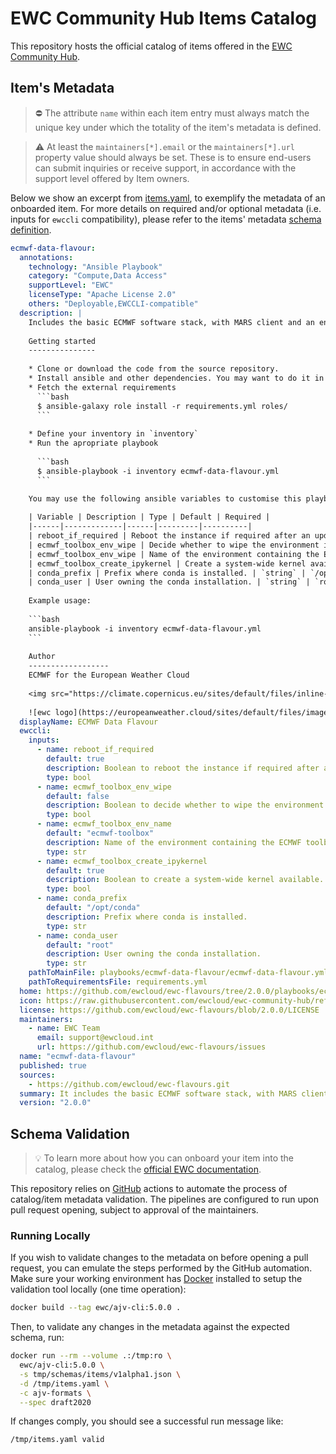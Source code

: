 # EWC Community Hub Items Catalog
This repository hosts the official catalog of items offered in the [EWC Community Hub](https://europeanweather.cloud/community-hub).

## Item's Metadata
>⛔ The attribute `name` within each item entry must always match the unique key under which the totality of the item's metadata is defined.

>⚠️  At least the `maintainers[*].email` or the `maintainers[*].url` property value should always be set.
These is to ensure end-users can submit inquiries or receive support, in accordance with the support level offered by Item owners.

Below we show an excerpt from [items.yaml](items.yaml), to exemplify the metadata of an onboarded item.
For more details on required and/or optional metadata (i.e. inputs for `ewccli` compatibility), please refer to the items' metadata [schema definition](./schemas/items/v1alpha1.json).
```yaml
ecmwf-data-flavour:
  annotations:
    technology: "Ansible Playbook"
    category: "Compute,Data Access"
    supportLevel: "EWC"
    licenseType: "Apache License 2.0"
    others: "Deployable,EWCCLI-compatible"
  description: |
    Includes the basic ECMWF software stack, with MARS client and an environment with `ecCodes`, `Metview`, `Earthkit` and `Aviso`.
    
    Getting started
    ---------------
    
    * Clone or download the code from the source repository.
    * Install ansible and other dependencies. You may want to do it in its own virtual environment (`pip install -r requirements.txt`)
    * Fetch the external requirements
      ```bash
      $ ansible-galaxy role install -r requirements.yml roles/
      ```
    
    * Define your inventory in `inventory`
    * Run the apropriate playbook 
    
      ```bash
      $ ansible-playbook -i inventory ecmwf-data-flavour.yml
      ```

    You may use the following ansible variables to customise this playbook:
    
    | Variable | Description | Type | Default | Required |
    |------|-------------|------|---------|----------|
    | reboot_if_required | Reboot the instance if required after an update. | `boolean`| `true` | no |
    | ecmwf_toolbox_env_wipe | Decide whether to wipe the environment if exists prior to a reinstallation. | `boolean` | `no` | no |
    | ecmwf_toolbox_env_wipe | Name of the environment containing the ECMWF toolbox. | `string` | `ecmwf-toolbox` | no |
    | ecmwf_toolbox_create_ipykernel | Create a system-wide kernel available. | `boolean` | yes | no |
    | conda_prefix | Prefix where conda is installed. | `string` | `/opt/conda` | no |
    | conda_user | User owning the conda installation. | `string` | `root` | no |
  
    Example usage:
  
    ```bash
    ansible-playbook -i inventory ecmwf-data-flavour.yml
    ```
    
    Author
    ------------------
    ECMWF for the European Weather Cloud
    
    <img src="https://climate.copernicus.eu/sites/default/files/inline-images/ECMWF.png"  width="120px" height="120px"> 
    
    ![ewc logo](https://europeanweather.cloud/sites/default/files/images/cloud-data-network-SW-v3.png){width=120px  height=120px}
  displayName: ECMWF Data Flavour
  ewccli:
    inputs:
      - name: reboot_if_required
        default: true
        description: Boolean to reboot the instance if required after an update.
        type: bool
      - name: ecmwf_toolbox_env_wipe
        default: false
        description: Boolean to decide whether to wipe the environment if exists prior to a reinstallation.
        type: bool
      - name: ecmwf_toolbox_env_name
        default: "ecmwf-toolbox"
        description: Name of the environment containing the ECMWF toolbox.
        type: str
      - name: ecmwf_toolbox_create_ipykernel
        default: true
        description: Boolean to create a system-wide kernel available.
        type: bool
      - name: conda_prefix
        default: "/opt/conda"
        description: Prefix where conda is installed.
        type: str
      - name: conda_user
        default: "root"
        description: User owning the conda installation.
        type: str
    pathToMainFile: playbooks/ecmwf-data-flavour/ecmwf-data-flavour.yml
    pathToRequirementsFile: requirements.yml
  home: https://github.com/ewcloud/ewc-flavours/tree/2.0.0/playbooks/ecmwf-data-flavour
  icon: https://raw.githubusercontent.com/ewcloud/ewc-community-hub/refs/heads/main/logos/EWCLogo.png
  license: https://github.com/ewcloud/ewc-flavours/blob/2.0.0/LICENSE
  maintainers:
    - name: EWC Team
      email: support@ewcloud.int
      url: https://github.com/ewcloud/ewc-flavours/issues
  name: "ecmwf-data-flavour"
  published: true
  sources:
    - https://github.com/ewcloud/ewc-flavours.git
  summary: It includes the basic ECMWF software stack, with MARS client and an environment with `ecCodes`, `Metview`, `Earthkit` and `Aviso`.
  version: "2.0.0"
```

## Schema Validation
> 💡 To learn more about how you can onboard your item into the catalog, please check the [official EWC documentation](https://confluence.ecmwf.int/display/EWCLOUDKB/Contributing+a+new+Item+to+the+EWC+Community+Hub).

This repository relies on [GitHub](./.github/workflows/validate.yml) actions to automate the process of catalog/item metadata validation.
The pipelines are configured to run upon pull request opening, subject to approval of the maintainers.

### Running Locally

If you wish to validate changes to the metadata on before opening a pull request, you can emulate the steps performed by the GitHub automation.
Make sure your working environment has [Docker](https://docs.docker.com/engine/install/) installed to
setup the validation tool locally (one time operation):

```bash
docker build --tag ewc/ajv-cli:5.0.0 .
```
Then, to validate any changes in the metadata against the expected schema, run:
```bash
docker run --rm --volume .:/tmp:ro \
  ewc/ajv-cli:5.0.0 \
  -s tmp/schemas/items/v1alpha1.json \
  -d /tmp/items.yaml \
  -c ajv-formats \
  --spec draft2020
```

If changes comply, you should see a successful run message like:
```
/tmp/items.yaml valid
```
